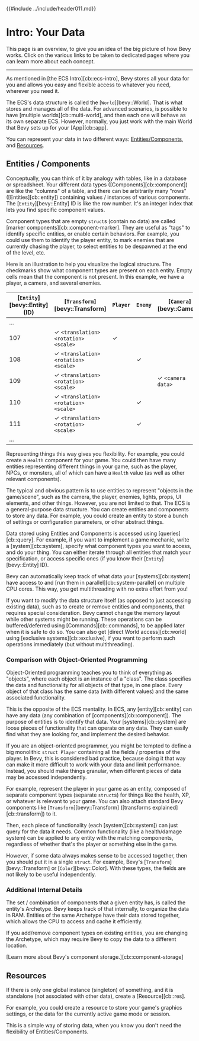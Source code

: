 {{#include ../include/header011.md}}

# Intro: Your Data

This page is an overview, to give you an idea of the big picture of how Bevy
works. Click on the various links to be taken to dedicated pages where you can
learn more about each concept.

---

As mentioned in [the ECS Intro][cb::ecs-intro], Bevy stores all your data for
you and allows you easy and flexible access to whatever you need, wherever you
need it.

The ECS's data structure is called the [`World`][bevy::World]. That is what
stores and manages all of the data. For advanced scenarios, is possible to have
[multiple worlds][cb::multi-world], and then each one will behave as its own
separate ECS. However, normally, you just work with the main World that Bevy
sets up for your [App][cb::app].

You can represent your data in two different ways:
[Entities/Components](#entities--components), and [Resources](#resources).

## Entities / Components

Conceptually, you can think of it by analogy with tables, like in a database or
spreadsheet. Your different data types ([Components][cb::component]) are like
the "columns" of a table, and there can be arbitrarily many "rows"
([Entities][cb::entity]) containing values / instances of various components.
The [`Entity`][bevy::Entity] ID is like the row number. It's an integer index
that lets you find specific component values.

Component types that are empty `struct`s (contain no data) are called [marker
components][cb::component-marker]. They are useful as "tags" to identify
specific entities, or enable certain behaviors. For example, you could use them
to identify the player entity, to mark enemies that are currently chasing the
player, to select entities to be despawned at the end of the level, etc.

Here is an illustration to help you visualize the logical structure. The
checkmarks show what component types are present on each entity. Empty cells
mean that the component is not present. In this example, we have a player,
a camera, and several enemies.

|[`Entity`][bevy::Entity] (ID)|[`Transform`][bevy::Transform]|`Player`|`Enemy`|[`Camera`][bevy::Camera]|`Health`|...|
|---|---|---|---|---|---|---|
|...|||||||
|107|✓ `<translation>` `<rotation>` `<scale>`|✓|||✓ `50.0`||
|108|✓ `<translation>` `<rotation>` `<scale>`||✓||✓ `25.0`||
|109|✓ `<translation>` `<rotation>` `<scale>`|||✓ `<camera data>`|||
|110|✓ `<translation>` `<rotation>` `<scale>`||✓||✓ `10.0`||
|111|✓ `<translation>` `<rotation>` `<scale>`||✓||✓ `25.0`||
|...|||||||

Representing things this way gives you flexibility. For example, you could
create a `Health` component for your game. You could then have many entities
representing different things in your game, such as the player, NPCs, or
monsters, all of which can have a `Health` value (as well as other relevant
components).

The typical and obvious pattern is to use entities to represent "objects in the
game/scene", such as the camera, the player, enemies, lights, props, UI
elements, and other things. However, you are not limited to that. The ECS is a
general-purpose data structure. You can create entities and components to store
any data. For example, you could create an entity to store a bunch of settings
or configuration parameters, or other abstract things.

Data stored using Entities and Components is accessed using [queries][cb::query].
For example, if you want to implement a game mechanic, write a [system][cb::system],
specify what component types you want to access, and do your thing. You can either
iterate through all entities that match your specification, or access specific
ones (if you know their [`Entity`][bevy::Entity] ID).

Bevy can automatically keep track of what data your [systems][cb::system] have
access to and [run them in parallel][cb::system-parallel] on multiple CPU
cores. This way, you get multithreading with no extra effort from you!

If you want to modify the data structure itself (as opposed to just accessing
existing data), such as to create or remove entities and components, that
requires special consideration. Bevy cannot change the memory layout while other
systems might be running. These operations can be buffered/deferred using
[Commands][cb::commands], to be applied later when it is safe to do so. You can
also get [direct World access][cb::world] using [exclusive
systems][cb::exclusive], if you want to perform such operations
immediately (but without multithreading).

### Comparison with Object-Oriented Programming

Object-Oriented programming teaches you to think of everything as "objects",
where each object is an instance of a "class". The class specifies the data
and functionality for all objects of that type, in one place. Every object
of that class has the same data (with different values) and the same
associated functionality.

This is the opposite of the ECS mentality. In ECS, any [entity][cb::entity] can
have any data (any combination of [components][cb::component]). The purpose of
entities is to identify that data. Your [systems][cb::system] are loose pieces
of functionality that can operate on any data. They can easily find what they
are looking for, and implement the desired behavior.

If you are an object-oriented programmer, you might be tempted to define a big
monolithic `struct Player` containing all the fields / properties of the player.
In Bevy, this is considered bad practice, because doing it that way can make it
more difficult to work with your data and limit performance. Instead, you should
make things granular, when different pieces of data may be accessed independently.

For example, represent the player in your game as an entity, composed
of separate component types (separate `struct`s) for things like the
health, XP, or whatever is relevant to your game. You can also attach
standard Bevy components like [`Transform`][bevy::Transform] ([transforms
explained][cb::transform]) to it.

Then, each piece of functionality (each [system][cb::system]) can just
query for the data it needs. Common functionality (like a health/damage
system) can be applied to any entity with the matching components,
regardless of whether that's the player or something else in the game.

However, if some data always makes sense to be accessed together, then you
should put it in a single `struct`. For example, Bevy's
[`Transform`][bevy::Transform] or [`Color`][bevy::Color]. With these types, the
fields are not likely to be useful independently.

### Additional Internal Details

The set / combination of components that a given entity has, is called the
entity's Archetype. Bevy keeps track of that internally, to organize the data in
RAM. Entities of the same Archetype have their data stored together, which
allows the CPU to access and cache it efficiently.

If you add/remove component types on existing entities, you are changing the
Archetype, which may require Bevy to copy the data to a different location.

[Learn more about Bevy's component storage.][cb::component-storage]

## Resources

If there is only one global instance (singleton) of something, and it is
standalone (not associated with other data), create a [Resource][cb::res].

For example, you could create a resource to store your game's graphics
settings, or the data for the currently active game mode or session.

This is a simple way of storing data, when you know you don't need the
flexibility of Entities/Components.
